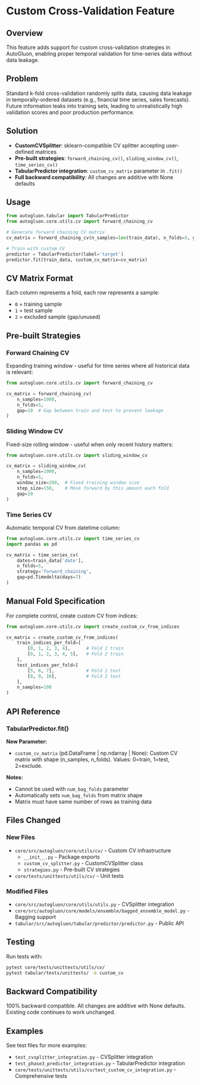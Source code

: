 # Custom Cross-Validation Feature

## Overview

This feature adds support for custom cross-validation strategies in AutoGluon, enabling proper temporal validation for time-series data without data leakage.

## Problem

Standard k-fold cross-validation randomly splits data, causing data leakage in temporally-ordered datasets (e.g., financial time series, sales forecasts). Future information leaks into training sets, leading to unrealistically high validation scores and poor production performance.

## Solution

- **CustomCVSplitter**: sklearn-compatible CV splitter accepting user-defined matrices
- **Pre-built strategies**: `forward_chaining_cv()`, `sliding_window_cv()`, `time_series_cv()`
- **TabularPredictor integration**: `custom_cv_matrix` parameter in `.fit()`
- **Full backward compatibility**: All changes are additive with None defaults

## Usage

```python
from autogluon.tabular import TabularPredictor
from autogluon.core.utils.cv import forward_chaining_cv

# Generate forward chaining CV matrix
cv_matrix = forward_chaining_cv(n_samples=len(train_data), n_folds=5, gap=5)

# Train with custom CV
predictor = TabularPredictor(label='target')
predictor.fit(train_data, custom_cv_matrix=cv_matrix)
```

## CV Matrix Format

Each column represents a fold, each row represents a sample:
- `0` = training sample
- `1` = test sample  
- `2` = excluded sample (gap/unused)

## Pre-built Strategies

### Forward Chaining CV

Expanding training window - useful for time series where all historical data is relevant:

```python
from autogluon.core.utils.cv import forward_chaining_cv

cv_matrix = forward_chaining_cv(
    n_samples=1000,
    n_folds=5,
    gap=10  # Gap between train and test to prevent leakage
)
```

### Sliding Window CV

Fixed-size rolling window - useful when only recent history matters:

```python
from autogluon.core.utils.cv import sliding_window_cv

cv_matrix = sliding_window_cv(
    n_samples=1000,
    n_folds=5,
    window_size=200,  # Fixed training window size
    step_size=150,    # Move forward by this amount each fold
    gap=10
)
```

### Time Series CV

Automatic temporal CV from datetime column:

```python
from autogluon.core.utils.cv import time_series_cv
import pandas as pd

cv_matrix = time_series_cv(
    dates=train_data['date'],
    n_folds=5,
    strategy='forward_chaining',
    gap=pd.Timedelta(days=7)
)
```

## Manual Fold Specification

For complete control, create custom CV from indices:

```python
from autogluon.core.utils.cv import create_custom_cv_from_indices

cv_matrix = create_custom_cv_from_indices(
    train_indices_per_fold=[
        [0, 1, 2, 3, 4],      # Fold 1 train
        [0, 1, 2, 3, 4, 5],   # Fold 2 train
    ],
    test_indices_per_fold=[
        [5, 6, 7],            # Fold 1 test
        [8, 9, 10],           # Fold 2 test
    ],
    n_samples=100
)
```

## API Reference

### TabularPredictor.fit()

**New Parameter:**
- `custom_cv_matrix` (pd.DataFrame | np.ndarray | None): Custom CV matrix with shape (n_samples, n_folds). Values: 0=train, 1=test, 2=exclude.

**Notes:**
- Cannot be used with `num_bag_folds` parameter
- Automatically sets `num_bag_folds` from matrix shape
- Matrix must have same number of rows as training data

## Files Changed

### New Files
- `core/src/autogluon/core/utils/cv/` - Custom CV infrastructure
  - `__init__.py` - Package exports
  - `custom_cv_splitter.py` - CustomCVSplitter class
  - `strategies.py` - Pre-built CV strategies
- `core/tests/unittests/utils/cv/` - Unit tests

### Modified Files
- `core/src/autogluon/core/utils/utils.py` - CVSplitter integration
- `core/src/autogluon/core/models/ensemble/bagged_ensemble_model.py` - Bagging support
- `tabular/src/autogluon/tabular/predictor/predictor.py` - Public API

## Testing

Run tests with:
```bash
pytest core/tests/unittests/utils/cv/
pytest tabular/tests/unittests/ -k custom_cv
```

## Backward Compatibility

100% backward compatible. All changes are additive with None defaults. Existing code continues to work unchanged.

## Examples

See test files for more examples:
- `test_cvsplitter_integration.py` - CVSplitter integration
- `test_phase3_predictor_integration.py` - TabularPredictor integration
- `core/tests/unittests/utils/cv/test_custom_cv_integration.py` - Comprehensive tests

